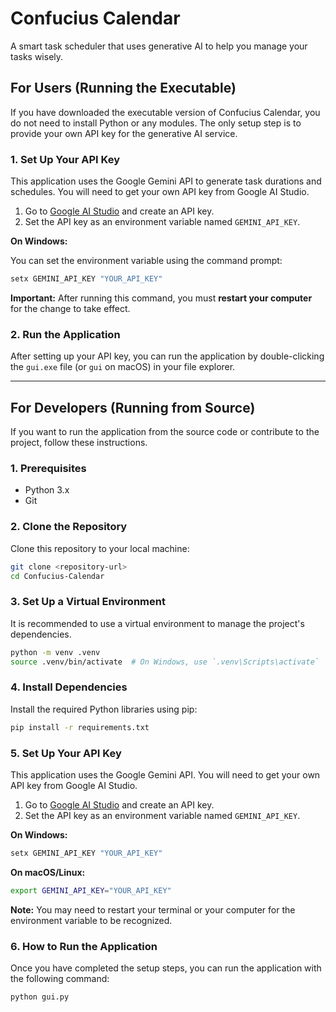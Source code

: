 # Confucius Calendar

A smart task scheduler that uses generative AI to help you manage your tasks wisely.

## For Users (Running the Executable)

If you have downloaded the executable version of Confucius Calendar, you do not need to install Python or any modules. The only setup step is to provide your own API key for the generative AI service.

### 1. Set Up Your API Key

This application uses the Google Gemini API to generate task durations and schedules. You will need to get your own API key from Google AI Studio.

1.  Go to [Google AI Studio](https://aistudio.google.com/) and create an API key.
2.  Set the API key as an environment variable named `GEMINI_API_KEY`.

**On Windows:**

You can set the environment variable using the command prompt:
```bash
setx GEMINI_API_KEY "YOUR_API_KEY"
```
**Important:** After running this command, you must **restart your computer** for the change to take effect.

### 2. Run the Application

After setting up your API key, you can run the application by double-clicking the `gui.exe` file (or `gui` on macOS) in your file explorer.

---

## For Developers (Running from Source)

If you want to run the application from the source code or contribute to the project, follow these instructions.

### 1. Prerequisites

- Python 3.x
- Git

### 2. Clone the Repository

Clone this repository to your local machine:

```bash
git clone <repository-url>
cd Confucius-Calendar
```

### 3. Set Up a Virtual Environment

It is recommended to use a virtual environment to manage the project's dependencies.

```bash
python -m venv .venv
source .venv/bin/activate  # On Windows, use `.venv\Scripts\activate`
```

### 4. Install Dependencies

Install the required Python libraries using pip:

```bash
pip install -r requirements.txt
```

### 5. Set Up Your API Key

This application uses the Google Gemini API. You will need to get your own API key from Google AI Studio.

1.  Go to [Google AI Studio](https://aistudio.google.com/) and create an API key.
2.  Set the API key as an environment variable named `GEMINI_API_KEY`.

**On Windows:**

```bash
setx GEMINI_API_KEY "YOUR_API_KEY"
```

**On macOS/Linux:**

```bash
export GEMINI_API_KEY="YOUR_API_KEY"
```

**Note:** You may need to restart your terminal or your computer for the environment variable to be recognized.

### 6. How to Run the Application

Once you have completed the setup steps, you can run the application with the following command:

```bash
python gui.py
```